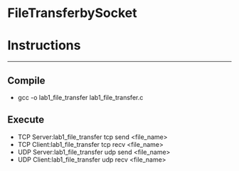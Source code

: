 # FileTransferbySocket

# Instructions
---
## Compile
* gcc -o lab1_file_transfer lab1_file_transfer.c
## Execute
* TCP Server:lab1_file_transfer tcp send <ip> <port> <file_name> 
* TCP Client:lab1_file_transfer tcp recv <ip> <port> <file_name>
* UDP Server:lab1_file_transfer udp send <ip> <port> <file_name>
* UDP Client:lab1_file_transfer udp recv <ip> <port> <file_name>
